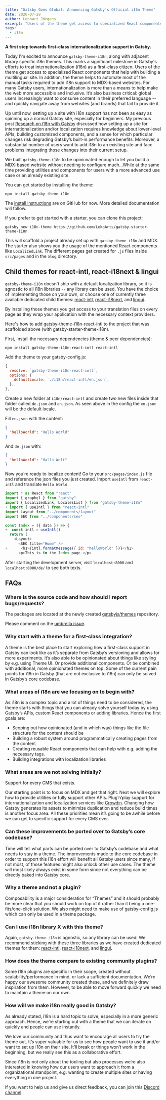 ```yaml
---
title: "Gatsby Goes Global: Announcing Gatsby's Official i18n Theme"
date: 2020-07-28
author: Lennart Jörgens
excerpt: "Users of the theme get access to specialized React components that help with building a multilingual site. In addition the theme helps to automate most of the manual tasks required to add i18n support to MDX-based websites."
tags:
  - i18n
---
```


**A first step towards first-class internationalization support in Gatsby.**

Today I'm excited to announce `gatsby-theme-i18n`, along with adjacent library specific i18n themes. This marks a significant milestone in Gatsby's efforts to treat internationalization (i18n) as a first-class citizen. Users of the theme get access to specialized React components that help with building a multilingual site. In addition, the theme helps to automate most of the manual tasks required to add i18n support to MDX-based websites. For many Gatsby users, internationalization is more than a means to help make the web more accessible and inclusive. It’s also business critical: global users increasingly want to consume content in their preferred language -- and quickly navigate away from websites (and brands) that fail to provide it.

Up until now, setting up a site with i18n support has not been as easy as spinning up a normal Gatsby site, especially for beginners. My previous post [Research on i18n with Gatsby](/blog/2020-07-13-i18n-pain-points/) discussed how setting up a site for internationalization and/or localization requires knowledge about lower-level APIs, building customized components, and a sense for which particular changes risk degrading Gatsby’s built-in performance benefits. Moreover, a substantial number of users want to add i18n to an existing site and face problems integrating those changes into their current setup.

We built `gatsby-theme-i18n` to be opinionated enough to let you build a MDX-based website without needing to configure much...While at the same time providing utilities and components for users with a more advanced use case or an already existing site.

You can get started by installing the theme:

```shell
npm install gatsby-theme-i18n
```

The [install instructions](https://github.com/gatsbyjs/themes/tree/master/packages/gatsby-theme-i18n) are on GitHub for now. More detailed documentation will follow.

If you prefer to get started with a starter, you can clone this project:

```shell
gatsby new i18n-theme https://github.com/LekoArts/gatsby-starter-theme-i18n
```

This will scaffold a project already set up with `gatsby-theme-i18n` and MDX. The starter also shows you the usage of the mentioned React components like `LocalizedLink`. The different pages get created for `.js` files inside `src/pages` and in the `blog` directory.

## Child themes for react-intl, react-i18next & lingui

`gatsby-theme-i18n` doesn't ship with a default localization library, so it is agnostic to all i18n libraries -- any library can be used. You have the choice of implementing those on your own, or choose one of currently three available dedicated child themes: [react-intl](https://github.com/gatsbyjs/themes/tree/master/packages/gatsby-theme-i18n-react-intl), [react-i18next](https://github.com/gatsbyjs/themes/tree/master/packages/gatsby-theme-i18n-react-i18next), and [lingui](https://github.com/gatsbyjs/themes/tree/master/packages/gatsby-theme-i18n-lingui).

By installing those themes you get access to your translation files on every page as they wrap your application with the necessary context providers.

Here's how to add gatsby-theme-i18n-react-intl to the project that was scaffolded above (with gatsby-starter-theme-i18n).

First, install the necessary dependencies (theme & peer dependencies):

```shell
npm install gatsby-theme-i18n-react-intl react-intl
```

Add the theme to your gatsby-config.js:

```js:title=gatsby-config.js
{
  resolve: `gatsby-theme-i18n-react-intl`,
  options: {
    defaultLocale: `./i18n/react-intl/en.json`,
  },
},
```

Create a new folder at `i18n/react-intl` and create two new files inside that folder called `de.json` and `en.json`. As seen above in the config the `en.json` will be the default locale.

Fill `en.json` with the content:

```json
{
  "helloWorld": "Hello World"
}
```

And `de.json` with:

```json
{
  "helloWorld": "Hallo Welt"
}
```

Now you’re ready to localize content! Go to your `src/pages/index.js` file and reference the json files you just created. Import `useIntl` from `react-intl` and translate `Hello World`:

```diff:title=src/pages/index.js
import * as React from "react"
import { graphql } from "gatsby"
import { LocalizedLink, LocalesList } from "gatsby-theme-i18n"
+ import { useIntl } from "react-intl"
import Layout from "../components/layout"
import SEO from "../components/seo"

const Index = ({ data }) => {
+  const intl = useIntl()
  return (
    <Layout>
      <SEO title="Home" />
+      <h1>{intl.formatMessage({ id: "helloWorld" })}</h1>
      <p>This is in the Index page.</p>
```

After starting the development server, visit `localhost:8000` and `localhost:8000/de/` to see both texts.

## FAQs

### Where is the source code and how should I report bugs/requests?

The packages are located at the newly created [gatsbyjs/themes](https://github.com/gatsbyjs/themes) repository.

Please comment on the [umbrella issue](https://github.com/gatsbyjs/themes/issues/43).

### Why start with a theme for a first-class integration?

A theme is the best place to start exploring how a first-class support in Gatsby can look like as it’s separate from Gatsby’s versioning and allows for more experiments. It’s also able to be opinionated about things like styling by e.g. using Theme UI. Or provide additional components. Or be combined with additional, more opinionated themes on top. Some of the current pain points for i18n in Gatsby (that are not exclusive to i18n) can only be solved in Gatsby’s core codebase.

### What areas of i18n are we focusing on to begin with?

As i18n is a complex topic and a lot of things need to be considered, the theme starts with things that you can already solve yourself today by using Gatsby’s APIs, custom React components or adding libraries. Hence the first goals are:

- Scoping out how opinionated (and in which way) things like the file structure for the content should be
- Building a robust system around programmatically creating pages from the content
- Creating reusable React components that can help with e.g. adding the necessary <head> tags.
- Building integrations with localization libraries

### What areas are we not solving initially?

Support for every CMS that exists.

Our starting point is to focus on MDX and get that right. Next we will explore how to provide utilities or fully support other APIs. Plug’n’play support for internationalization and localization services like [Crowdin](https://crowdin.com/). Changing how Gatsby generates its assets to minimize duplication and reduce build times is another focus area. All these priorities mean it’s going to be awhile before we can get to specific support for every CMS ever.

### Can these improvements be ported over to Gatsby’s core codebase?

Time will tell what parts can be ported over to Gatsby’s codebase and what needs to stay in a theme. The improvements made to the core codebase in order to support this i18n effort will benefit all Gatsby users since many, if not most, of those features might also unlock other use cases. The theme will most likely always exist in some form since not everything can be directly baked into Gatsby core.

### Why a theme and not a plugin?

Composability is a major consideration for “Themes” and it should probably be more clear that you should work on top of it rather than it being a one-fits/one-click solution. We also might need to make use of gatsby-config.js which can only be used in a theme package.

### Can I use i18n library X with this theme?

Again, `gatsby-theme-i18n` is agnostic, so any library can be used. We recommend sticking with these three libraries as we have created dedicated themes for them: [react-intl](https://www.npmjs.com/package/react-intl), [react-i18next](https://react.i18next.com/), and [lingui](https://lingui.js.org/).

### How does the theme compare to existing community plugins?

Some i18n plugins are specific in their scope, created without scalability/performance in mind, or lack a sufficient documentation. We’re happy our awesome community created these, and we definitely draw inspiration from them. However, to be able to move forward quickly we need to maintain a theme on our own.

### How will we make i18n really good in Gatsby?

As already stated, i18n is a hard topic to solve, especially in a more generic approach. Hence, we’re starting out with a theme that we can iterate on quickly and people can use instantly.

We love our community and thus want to encourage all users to try the theme out. It’s super valuable for us to see how people want to use it and/or want to set up i18n on their site. It’ll break or things won’t work in the beginning, but we really see this as a collaborative effort.

Since i18n is not only about the tooling but also processes we’re also interested in knowing how our users want to approach it from a organizational standpoint, e.g. wanting to create multiple sites or having everything in one project.

If you want to help us and give us direct feedback, you can join this [Discord channel](https://discord.gg/cQ2MPUz).
